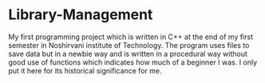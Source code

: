 # Library-Management
My first programming project which is written in C++ at the end of my first semester in Noshirvani institute of Technology.
The program uses files to save data but in a newbie way and is written in a procedural way without good use of functions which indicates how much of a beginner I was.
I only put it here for its historical significance for me.
